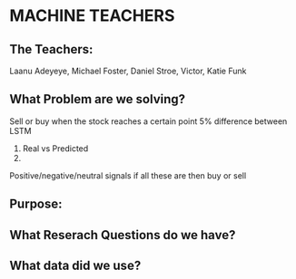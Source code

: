 # MACHINE TEACHERS
## The Teachers:
Laanu Adeyeye, Michael Foster, Daniel Stroe, Victor, Katie Funk

## What Problem are we solving?
Sell or buy when the stock reaches a certain point 
5% difference between LSTM
1) Real vs Predicted
2) 
Positive/negative/neutral signals
if all these are    then buy or sell

## Purpose:

## What Reserach Questions do we have?

## What data did we use?






